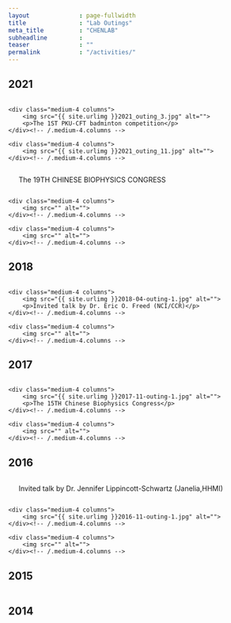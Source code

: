 ```yaml
---
layout              : page-fullwidth
title               : "Lab Outings"
meta_title          : "CHENLAB"
subheadline         : 
teaser              : ""
permalink           : "/activities/"
---
```


## 2021

<div class="row t30">
    <div class="medium-4 columns">
        <img src="{{ site.urlimg }}2021_outing.jpg" alt="">
    </div><!-- /.medium-4.columns -->

    <div class="medium-4 columns">
        <img src="{{ site.urlimg }}2021_outing_3.jpg" alt="">
        <p>The 1ST PKU-CFT badminton competition</p>
    </div><!-- /.medium-4.columns -->

    <div class="medium-4 columns">
        <img src="{{ site.urlimg }}2021_outing_11.jpg" alt="">
    </div><!-- /.medium-4.columns -->

</div><!-- /.row -->

<div class="row t30">
    <div class="medium-4 columns">
        <img src="{{ site.urlimg }}2021-08-outing.jpg" alt="">
        <p>The 19TH CHINESE BIOPHYSICS CONGRESS</p>
    </div><!-- /.medium-4.columns -->

    <div class="medium-4 columns">
        <img src="" alt="">
    </div><!-- /.medium-4.columns -->

    <div class="medium-4 columns">
        <img src="" alt="">
    </div><!-- /.medium-4.columns -->
</div><!-- /.row -->

## 2018

<div class="row t30">
    <div class="medium-4 columns">
        <img src="{{ site.urlimg }}2018-06-outing-1.jpg" alt="">
    </div><!-- /.medium-4.columns -->

    <div class="medium-4 columns">
        <img src="{{ site.urlimg }}2018-04-outing-1.jpg" alt="">
        <p>Invited talk by Dr. Eric O. Freed (NCI/CCR)</p>
    </div><!-- /.medium-4.columns -->

    <div class="medium-4 columns">
        <img src="" alt="">
    </div><!-- /.medium-4.columns -->

</div><!-- /.row -->

## 2017

<div class="row t30">
    <div class="medium-4 columns">
        <img src="{{ site.urlimg }}2017-06-outing-01.jpg" alt="">
    </div><!-- /.medium-4.columns -->
        
    <div class="medium-4 columns">
        <img src="{{ site.urlimg }}2017-11-outing-1.jpg" alt="">
        <p>The 15TH Chinese Biophysics Congress</p>
    </div><!-- /.medium-4.columns -->

    <div class="medium-4 columns">
        <img src="" alt="">
    </div><!-- /.medium-4.columns -->

</div><!-- /.row -->

## 2016

<div class="row t30">
    <div class="medium-4 columns">
        <img src="{{ site.urlimg }}2016-08-outing-4-3.jpg" alt="">
        <p>Invited talk by Dr. Jennifer Lippincott-Schwartz (Janelia,HHMI)</p>
    </div><!-- /.medium-4.columns -->

    <div class="medium-4 columns">
        <img src="{{ site.urlimg }}2016-11-outing-1.jpg" alt="">
    </div><!-- /.medium-4.columns -->

    <div class="medium-4 columns">
        <img src="" alt="">
    </div><!-- /.medium-4.columns -->

</div><!-- /.row -->

## 2015

<div class="row t30">
    <div class="medium-4 columns">
        <img src="{{ site.urlimg }}2015-02-outing.jpg" alt="">
    </div><!-- /.medium-4.columns -->

</div><!-- /.row -->


## 2014

<div class="row t30">
    <div class="medium-4 columns">
        <img src="{{ site.urlimg }}2014-09-outing.jpg" alt="">
    </div><!-- /.medium-4.columns -->

</div><!-- /.row -->
